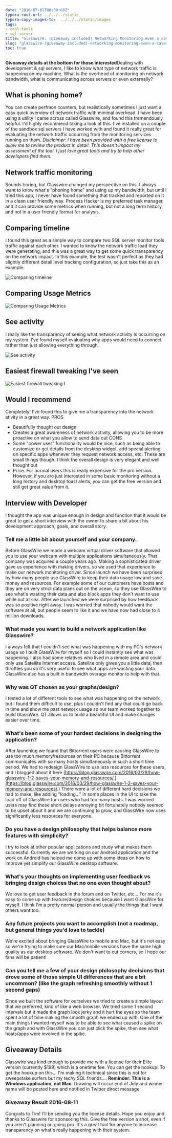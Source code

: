 ```yaml
---
date: "2016-07-01T00:00:00Z"
typora-root-url: ../../../static
typora-copy-images-to:  ../../../static/images
tags:
- cool-tools
- sql-server
title: "Glasswire: (Giveaway Included) Networking Monitoring even a caveman could"
slug: "glasswire-(giveaway-included)-networking-monitoring-even-a-caveman-could-use"
toc: true
---
```


**Giveaway details at the bottom for those interested**Dealing with development & sql servers, I like to know what type of network traffic is happening on my machine. What is the overhead of monitoring on network bandwidth, what is communicating across servers or even externally?

## What is phoning home?

You can create perfmon counters, but realistically sometimes I just want a easy quick overview of network traffic with minimal overhead. I have been using a utility I came across called Glasswire, and found this tremendously helpful. I'd highly recommend taking a look at this. I've installed on a couple of the sandbox sql servers I have worked with and found it really great for evaluating the network traffic occurring from the monitoring services running on them.
_Disclaimer: I have been provided with a free license to allow me to review the product in detail. This doesn't impact my assessment of the tool. I just love great tools and try to help other developers find them._

## Network traffic monitoring

Sounds boring, but Glasswire changed my perspective on this. I always want to know what's "phoning home" and using up my bandwidth, but until I tried this app, I never have found something that tracked and reported on it in a clean user friendly way. Process Hacker is my preferred task manager, and it can provide some metrics when running, but not a long term history, and not in a user friendly format for analysis.

## Comparing timeline

I found this great as a simple way to compare two SQL server monitor tools traffic against each other. I wanted to know the network traffic load they were generating, and this was a great way to get some quick transparency on the network impact. In this example, the test wasn't perfect as they had slightly different detail level tracking configuration, so just take this as an example.

![Comparing timeline](/images/comparing-timeline.png)

## Comparing Usage Metrics

![Comparing Usage Metrics](/images/comparing-usage-metrics.png)

## See activity

I really like the transparency of seeing what network activity is occurring on my system. I've found myself evaluating why apps would need to connect rather than just allowing everything through.

![See activity](/images/see-activity.png)

## Easiest firewall tweaking I've seen

![Easiest firewall tweaking I](/images/easiest-firewall-tweaking-i-ve-seen.png)

## Would I recommend

Completely! I've found this to give me a transparency into the network ativity in a great way.
PROS

*   Beautifully thought out design
*   Creates a great awareness of network activity, allowing you to be more proactive on what you allow to send data out
CONS
*   Some "power user" functionality would be nice, such as being able to customize or get details from the desktop widget, add special alerting on specific apps whenever they request network access, etc. These are small things though. I think the overall design is very elegant and well thought out
*   Price. For normal users this is really expensive for the pro version. However, if you are just interested in some basic monitoring without a long history and desktop toast alerts, you can get the free version and still get great value from it.

## Interview with Developer

I thought the app was unique enough in design and function that it would be great to get a short interview with the owner to share a bit about his development approach, goals, and overall story.

### Tell me a little bit about yourself and your company.
Before GlassWire we made a webcam virtual driver software that allowed you to use your webcam with multiple applications simultaneously.  That company was acquired a couple years ago.  Making a sophisticated driver gave us experience with making drivers, so we used that experience to make our network monitoring driver.
Since launch we have been surprised by how many people use GlassWire to keep their data usage low and save money and resources.  For example some of our customers have boats and they are on very strict data plans out on the ocean, so they use GlassWire to see what's wasting their data and also block apps they don't want to use while out at sea.
After we launched we were surprised by how feedback was so positive right away.  I was worried that nobody would want the software at all, but people seem to like it and we have now had close to 4 million downloads.

### What made you want to build a network application like Glasswire?
I always felt that I couldn't see what was happening with my PC's network usage so I built GlassWire for myself so I could instantly see what was happening.  I also had some relatives who lived in a remote area and could only use Satellite Internet access.  Satellite only gives you a little data, then throttles you so it's very useful to see what apps are wasting your data. GlassWire also has a built in bandwidth overage monitor to help with that.

### Why was QT chosen as your graphs/design?
I tested a lot of different tools to see what was happening on the network but I found them difficult to use, plus I couldn't find any that could go back in time and show me past network usage so our team worked together to build GlassWire. QT allows us to build a beautiful UI and make changes easier over time.

### What's been some of your hardest decisions in designing the application?
After launching we found that Bittorrent users were causing GlassWire to use too much memory/resources on their PC because Bittorrent communicates with so many hosts simultaneously in such a short time period.  We had to redesign GlassWire to use less resources for these users, and I blogged about it here [https://blog.glasswire.com/2016/03/29/how-glasswire-1-2-saves-your-memory-and-resources/.](https://blog.glasswire.com/2016/03/29/how-glasswire-1-2-saves-your-memory-and-resources/.)  There were a lot of different hard decisions we had to make, like adding "loading..." in some places in the UI to take the load off of GlassWire for users who had too many hosts.  I was worried users may find these short delays annoying bit fortunately nobody seemed to be upset about it and we are continuing to grow, and GlassWire now uses significantly less resources for everyone.

### Do you have a design philosophy that helps balance more features with simplicity?
I try to look at other popular applications and study what makes them successful.  Currently we are working on our Android application and the work on Android has helped me come up with some ideas on how to improve yet simplify our GlassWire desktop software.

### What's your thoughts on implementing user feedback vs bringing design choices that no one even thought about?
We love to get user feedback in the forum and on Twitter, etc...  For me it's easy to come up with feature/design choices because I want GlassWire for myself.  I think I'm a pretty normal person and usually the things that I want others want too.

### Any future projects you want to accomplish (not a roadmap, but general things you'd love to tackle)
We're excited about bringing GlassWire to mobile and Mac, but it's not easy so we're trying to make sure our Mac/mobile versions have the same high quality as our desktop software.  We don't want to cut corners, so I hope our fans will be patient!

### Can you tell me a few of your design philosophy decisions that drove some of those simple UI differences that are a bit uncommon? (like the graph refreshing smoothly without 1 second gaps)
Since we built the software for ourselves we tried to create a simple layout that we preferred, kind of like a web browser.  We tried some 1 second intervals but it made the graph look jerky and it hurt the eyes so the team spent a lot of time making the smooth graph we ended up with. One of the main things I wanted myself was to be able to see what caused a spike on the graph and with GlassWire you can just click the spike, then see what hosts/apps were involved in the spike.

## Giveaway Details

Glasswire was kind enough to provide me with a license for their Elite version (currently $199) which is a onetime fee. You can get the hookup!
To get the hookup on this... I'm making it technical since this is not for sweepstake surfers but my techy SQL friends....
**Reminder: This is a Windows application, not Mac.**
Drawing will occur end of July and winner name will be posted here and notified in Twitter direct message

### Giveaway Result 2016-08-11

Congrats to Tim! I'll be sending you the license details.
Hope you enjoy and thanks to Glasswire for sponsoring this. Give the free version a shot, even if you aren't planning on going pro. It's a great tool for anyone to increase transparency on what's really happening with their system.
